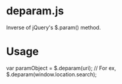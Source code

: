 # deparam.js
Inverse of jQuery's $.param() method.

# Usage
var paramObject = $.deparam(uri); // For ex, $.deparam(window.location.search);
